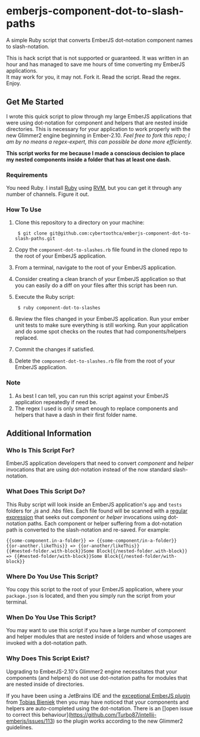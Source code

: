 # emberjs-component-dot-to-slash-paths
A simple Ruby script that converts EmberJS dot-notation component names to slash-notation.

This is hack script that is not supported or guaranteed.  It was written in an hour
and has managed to save me hours of time converting my EmberJS applications.  
It may work for you, it may not.  Fork it.  Read the script.  Read the regex.
Enjoy.

## Get Me Started

I wrote this quick script to plow through my large EmberJS applications that were
using dot-notation for component and helpers that are nested inside directories.
This is necessary for your application to work properly with the new Glimmer2
engine beginning in Ember-2.10.  _Feel free to fork this repo; I am by no means a
regex-expert, this can possible be done more efficiently._

**This script works for me because I made a conscious decision to place my nested
components inside a folder that has at least one dash.**

### Requirements

You need Ruby.  I install [Ruby](https://www.ruby-lang.org/en/downloads/) 
using [RVM](https://rvm.io/), but you can get it through any number of 
channels.  Figure it out.

### How To Use

1. Clone this repository to a directory on your machine:

        $ git clone git@github.com:cybertoothca/emberjs-component-dot-to-slash-paths.git

1. Copy the `component-dot-to-slashes.rb` file found in the cloned repo
to the root of your EmberJS application.
1. From a terminal, navigate to the root of your EmberJS application.
1. Consider creating a clean branch of your EmberJS application so that you
can easily do a diff on your files after this script has been run.
1. Execute the Ruby script:

        $ ruby component-dot-to-slashes

1. Review the files changed in your EmberJS application.  Run your ember unit
tests to make sure everything is still working.  Run your application and do
some spot checks on the routes that had components/helpers replaced.
1. Commit the changes if satisfied.
1. Delete the `component-dot-to-slashes.rb` file from the root of your EmberJS
application.

### Note

1. As best I can tell, you can run this script against your EmberJS application
repeatedly if need be.
1. The regex I used is only smart enough to replace components and helpers
that have a dash in their first folder name. 

## Additional Information

### Who Is This Script For?

EmberJS application developers that need to convert _component_ and _helper_
invocations that are using dot-notation instead of the now standard 
slash-notation.

### What Does This Script Do?

This Ruby script will look inside an EmberJS application's `app` 
and `tests` folders for _.js_ and _.hbs_ files.  Each file found 
will be scanned with a [regular expression](https://regex101.com/r/KaPP9l/8) 
that seeks out _component_ or _helper_ invocations using dot-notation 
paths.  Each component or helper suffering from a dot-notation 
path is converted to the slash-notation and re-saved.  For example:

    {{some-component.in-a-folder}} => {{some-component/in-a-folder}}
    {{or-another.likeThis}} => {{or-another/likeThis}}
    {{#nested-folder.with-block}}Some Block{{/nested-folder.with-block}} => {{#nested-folder/with-block}}Some Block{{/nested-folder/with-block}}

### Where Do You Use This Script?

You copy this script to the root of your EmberJS application, where your
`package.json` is located, and then you simply run the script from your
terminal.

### When Do You Use This Script?

You may want to use this script if you have a large number of component 
and helper modules that are nested inside of folders and whose usages 
are invoked with a dot-notation path.


### Why Does This Script Exist?

Upgrading to EmberJS-2.10's Glimmer2 engine necessitates that your components
(and helpers) do not use dot-notation paths for modules that are nested inside
of directories.

If you have been using a JetBrains IDE and the [exceptional 
EmberJS plugin](https://plugins.jetbrains.com/idea/plugin/8049-ember-js) from 
[Tobias Bieniek](https://github.com/turbo87/) then you may have noticed that
your components and helpers are auto-completed using the dot-notation.  There
is an []open issue to correct this behaviour](https://github.com/Turbo87/intellij-emberjs/issues/113) 
so the plugin works according to the new Glimmer2 guidelines.
